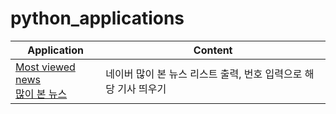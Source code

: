 # python_applications

| Application                                   | Content           |
|-----------------------------------------------|-------------------|
| [Most viewed news<br>많이 본 뉴스](/news.py)     | 네이버 많이 본 뉴스 리스트 출력, 번호 입력으로 해당 기사 띄우기 |
